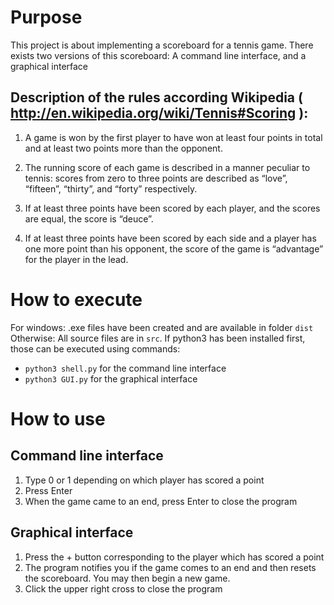 # Purpose
This project is about implementing a scoreboard for a tennis game.
There exists two versions of this scoreboard: A command line interface, and a graphical interface

## Description of the rules according Wikipedia ( http://en.wikipedia.org/wiki/Tennis#Scoring ):

1. A game is won by the first player to have won at least four points in total and at least two points more than the opponent.

2. The running score of each game is described in a manner peculiar to tennis: scores from zero to three points are described as “love”, “fifteen”, “thirty”, and “forty” respectively.

3. If at least three points have been scored by each player, and the scores are equal, the score is “deuce”.

4. If at least three points have been scored by each side and a player has one more point than his opponent, the score of the game is “advantage” for the player in the lead.

# How to execute
For windows: .exe files have been created and are available in folder `dist`
Otherwise: All source files are in `src`. If python3 has been installed first, those can be executed using commands:
* `python3 shell.py` for the command line interface
* `python3 GUI.py` for the graphical interface

# How to use
## Command line interface
1. Type 0 or 1 depending on which player has scored a point
2. Press Enter
3. When the game came to an end, press Enter to close the program

## Graphical interface
1. Press the + button corresponding to the player which has scored a point
2. The program notifies you if the game comes to an end and then resets the scoreboard. You may then begin a new game.
3. Click the upper right cross to close the program
